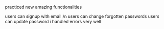 practiced new amazing functionalities

users can signup with email /n
users can change forgotten passwords
users can update password
i handled errors very well
